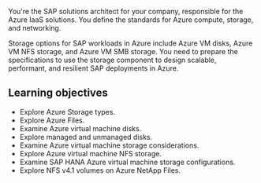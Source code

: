 You're the SAP solutions architect for your company, responsible for the Azure IaaS solutions. You define the standards for Azure compute, storage, and networking.

Storage options for SAP workloads in Azure include Azure VM disks, Azure VM NFS storage, and Azure VM SMB storage. You need to prepare the specifications to use the storage component to design scalable, performant, and resilient SAP deployments in Azure.

## Learning objectives

- Explore Azure Storage types.
- Explore Azure Files.
- Examine Azure virtual machine disks.
- Explore managed and unmanaged disks.
- Examine Azure virtual machine storage considerations.
- Explore Azure virtual machine NFS storage.
- Examine SAP HANA Azure virtual machine storage configurations.
- Explore NFS v4.1 volumes on Azure NetApp Files.
